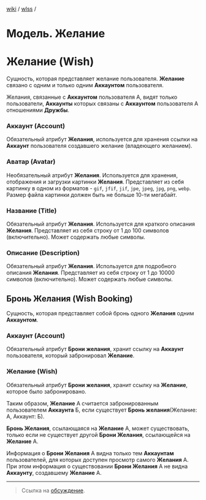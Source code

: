 [wiki](../../README.md) / [wlss](./index.md) /


# Модель. Желание


# Желание (Wish)

Сущность, которая представляет желание пользователя. **Желание** связано с одним и только одним **Аккаунтом** пользователя.

Желания, связанные с **Аккаунтом** пользователя А, видят только пользователи, **Аккаунты** которых связаны с **Аккаунтом** пользователя А отношениями **Дружбы**.


### Аккаунт (Account)

Обязательный атрибут **Желания**, используется для хранения ссылки на **Аккаунт** пользователя создавшего желание (владеющего желанием).


### Аватар (Avatar)

Необязательный атрибут **Желания**. Используется для хранения, отображения и загрузки картинки **Желания**. Представляет из себя картинку в одном из форматов - `gif`, `jfif`, `jif`, `jpe`, `jpeg`, `jpg`, `png`, `webp`. Размер файла картинки должен быть не больше 10-ти мегабайт.


### Название (Title)

Обязательный атрибут **Желания**. Используется для краткого описания **Желания**. Представляет из себя строку от 1 до 100 символов (включительно). Может содержать любые символы.


### Описание (Description)

Обязательный атрибут **Желания**. Используется для подробного описания **Желания**.
Представляет из себя строку от 1 до 10000 символов (включительно). Может содержать любые символы.


## Бронь Желания (Wish Booking)

Сущность, которая представляет собой бронь одного **Желания** одним **Аккаунтом**.


### Аккаунт (Account)

Обязательный атрибут **Брони желания**, хранит ссылку на **Аккаунт** пользователя, который забронировал **Желание**.


### Желание (Wish)

Обязательный атрибут **Брони желания**, хранит ссылку на **Желание**, которое было забронировано.


Таким образом, **Желание** А считается забронированным пользователем **Аккаунта** Б, если существует **Бронь желания**(Желание: А, Аккаунт: Б).

**Бронь Желания**, ссылающаяся на **Желание** А, может существовать, только если не существует другой **Брони Желания**, ссылающейся на **Желание** А.

Информация о **Брони Желания** А видна только тем **Аккаунтам** пользователей, для которых доступен просмотр самого **Желания** А. При этом информация о существовании **Брони Желания** А не видна **Аккаунту**, создавшему **Желание** А.

***

> Ссылка на [обсуждение](https://github.com/week-password/wisher/discussions/10).
